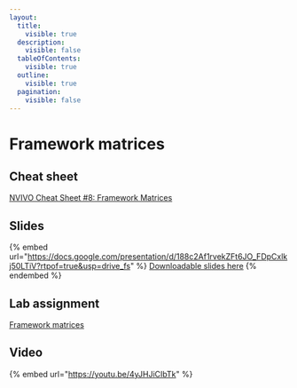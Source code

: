 ```yaml
---
layout:
  title:
    visible: true
  description:
    visible: false
  tableOfContents:
    visible: true
  outline:
    visible: true
  pagination:
    visible: false
---
```


# Framework matrices

## Cheat sheet

[NVIVO Cheat Sheet #8: Framework Matrices](https://docs.google.com/document/d/18MNW2XzCLsSRtYauVnfR6Lkn9TmnNvat?rtpof=true\&usp=drive_fs)

## Slides

{% embed url="https://docs.google.com/presentation/d/188c2Af1rvekZFt6JO_FDpCxlkj50LTiV?rtpof=true&usp=drive_fs" %}
[Downloadable slides here](https://docs.google.com/presentation/d/188c2Af1rvekZFt6JO_FDpCxlkj50LTiV?rtpof=true\&usp=drive_fs)
{% endembed %}

## Lab assignment

[Framework matrices](https://docs.google.com/document/d/188hM9X76fcK9WGyGMrhtGERgS2cv2O1u?rtpof=true\&usp=drive_fs)

## Video

{% embed url="https://youtu.be/4yJHJiCIbTk" %}
